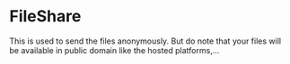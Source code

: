 # FileShare
This is used to send the files anonymously. But do note that your files will be available in public domain like the hosted platforms,...
